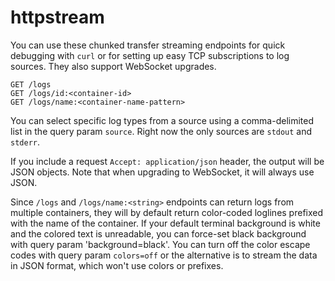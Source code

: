 # httpstream

You can use these chunked transfer streaming endpoints for quick debugging with `curl` or for setting up easy TCP subscriptions to log sources. They also support WebSocket upgrades.

	GET /logs
	GET /logs/id:<container-id>
	GET /logs/name:<container-name-pattern>

You can select specific log types from a source using a comma-delimited list in the query param `source`. Right now the only sources are `stdout` and `stderr`.

If you include a request `Accept: application/json` header, the output will be JSON objects. Note that when upgrading to WebSocket, it will always use JSON.

Since `/logs` and `/logs/name:<string>` endpoints can return logs from multiple containers, they will by default return color-coded loglines prefixed with the name of the container. If your default terminal background is white and the colored text is unreadable, you can force-set black background with query param 'background=black'. You can turn off the color escape codes with query param `colors=off` or the alternative is to stream the data in JSON format, which won't use colors or prefixes. 

